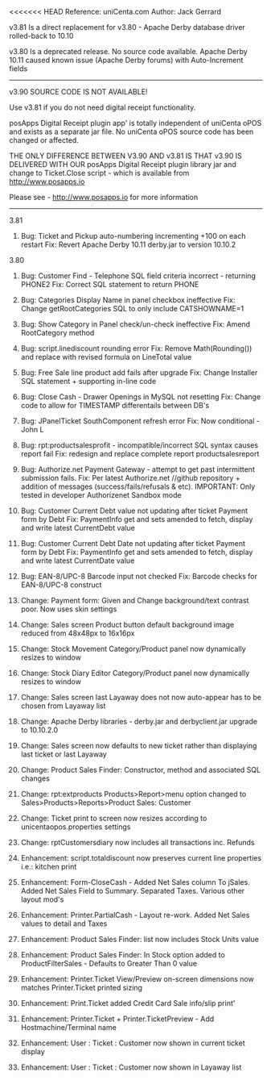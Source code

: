 <<<<<<< HEAD
Reference: uniCenta.com
Author: Jack Gerrard

v3.81 Is a direct replacement for v3.80 - Apache Derby database driver rolled-back to 10.10

v3.80 Is a deprecated release. No source code available.
Apache Derby 10.11 caused known issue (Apache Derby forums) with Auto-Increment fields

********************************************************************************

v3.90 SOURCE CODE IS NOT AVAILABLE! 

Use v3.81 if you do not need digital receipt functionality.

posApps Digital Receipt plugin app' is totally independent of uniCenta oPOS and exists as a separate jar file. No uniCenta oPOS source code has been changed or  affected.

THE ONLY DIFFERENCE BETWEEN V3.90 AND v3.81 IS THAT v3.90 IS DELIVERED WITH OUR posApps Digital Receipt plugin library jar and change to Ticket.Close script - which is available from http://www.posapps.io 


Please see - http://www.posapps.io for more information

********************************************************************************

3.81
1.  Bug: Ticket and Pickup auto-numbering incrementing +100 on each restart 
    Fix: Revert Apache Derby 10.11 derby.jar to version 10.10.2

3.80
1.  Bug: Customer Find - Telephone SQL field criteria incorrect - returning PHONE2
    Fix: Correct SQL statement to return PHONE
2.  Bug: Categories Display Name in panel checkbox ineffective
    Fix: Change getRootCategories SQL to only include CATSHOWNAME=1
3.  Bug: Show Category in Panel check/un-check ineffective
    Fix: Amend RootCategory method
4.  Bug: script.linediscount rounding error
    Fix: Remove Math(Rounding()) and replace with revised formula on LineTotal value
5.  Bug: Free Sale line product add fails after upgrade
    Fix: Change Installer SQL statement + supporting in-line code
6.  Bug: Close Cash - Drawer Openings in MySQL not resetting
    Fix: Change code to allow for TIMESTAMP differentails between DB's
7.  Bug: JPanelTicket SouthComponent refresh error
    Fix: Now conditional - John L
8.  Bug: rpt:productsalesprofit - incompatible/incorrect SQL syntax causes report fail
    Fix: redesign and replace complete report productsalesreport
9.  Bug: Authorize.net Payment Gateway - attempt to get past intermittent submission fails.
    Fix: Per latest Authorize.net //github repository + addition of messages (success/fails/refusals & etc).
	 IMPORTANT: Only tested in developer Authorizenet Sandbox mode
10. Bug: Customer Current Debt value not updating after ticket Payment form by Debt
    Fix: PaymentInfo get and sets amended to fetch, display and write latest CurrentDebt value
11. Bug: Customer Current Debt Date not updating after ticket Payment form by Debt
    Fix: PaymentInfo get and sets amended to fetch, display and write latest CurrentDate value
12. Bug: EAN-8/UPC-8 Barcode input not checked
    Fix: Barcode checks for EAN-8/UPC-8 construct

13. Change: Payment form: Given and Change background/text contrast poor. Now uses skin settings
14. Change: Sales screen Product button default background image reduced from 48x48px to 16x16px
15. Change: Stock Movement Category/Product panel now dynamically resizes to window
16. Change: Stock Diary Editor Category/Product panel now dynamically resizes to window
17. Change: Sales screen last Layaway does not now auto-appear has to be chosen from Layaway list
18. Change: Apache Derby libraries - derby.jar and derbyclient.jar upgrade to 10.10.2.0
19. Change: Sales screen now defaults to new ticket rather than displaying last ticket or last Layaway
20. Change: Product Sales Finder: Constructor, method and associated SQL changes
21. Change: rpt:extproducts Products>Report>menu option changed to Sales>Products>Reports>Product Sales: Customer
22. Change: Ticket print to screen now resizes according to unicentaopos.properties settings
23. Change: rptCustomersdiary now includes all transactions inc. Refunds

24. Enhancement: script.totaldiscount now preserves current line properties i.e.: kitchen print
25. Enhancement: Form-CloseCash - Added Net Sales column To jSales. Added Net Sales Field to Summary. Separated Taxes. Various other layout mod's
26. Enhancement: Printer.PartialCash - Layout re-work. Added Net Sales values to detail and Taxes
27. Enhancement: Product Sales Finder: list now includes Stock Units value
28. Enhancement: Product Sales Finder: In Stock option added to ProductFilterSales - Defaults to Greater Than 0 value
29. Enhancement: Printer.Ticket View/Preview on-screen dimensions now matches Printer.Ticket printed sizing
30. Enhancement: Print.Ticket added Credit Card Sale info/slip print'
31. Enhancement: Printer.Ticket + Printer.TicketPreview - Add Hostmachine/Terminal name
32. Enhancement: User : Ticket : Customer now shown in current ticket display
33. Enhancement: User : Ticket : Customer now shown in Layaway list
